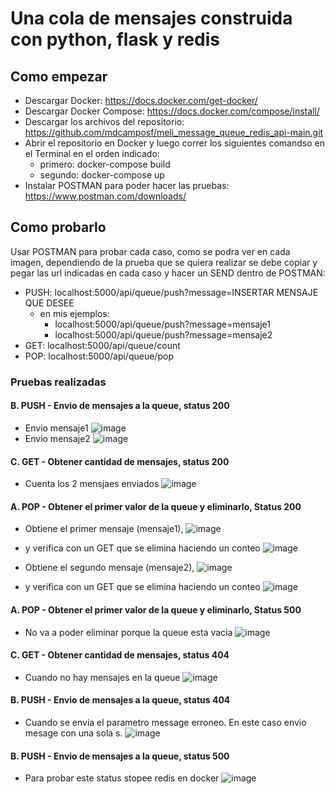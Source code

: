 # Una cola de mensajes construida con python, flask y redis

## Como empezar
- Descargar Docker:
https://docs.docker.com/get-docker/
- Descargar Docker Compose:
https://docs.docker.com/compose/install/
- Descargar los archivos del repositorio: https://github.com/mdcamposf/meli_message_queue_redis_api-main.git
- Abrir el repositorio en Docker y luego correr los siguientes comandso en el Terminal en el orden indicado:
    - primero: docker-compose build
    - segundo: docker-compose up
- Instalar POSTMAN para poder hacer las pruebas:
https://www.postman.com/downloads/


## Como probarlo
Usar POSTMAN para probar cada caso, como se podra ver en cada imagen, dependiendo de la prueba que se quiera realizar se debe copiar y pegar las url indicadas en cada caso
y hacer un SEND dentro de POSTMAN:
  - PUSH: localhost:5000/api/queue/push?message=INSERTAR MENSAJE QUE DESEE
      - en mis ejemplos: 
          - localhost:5000/api/queue/push?message=mensaje1
          - localhost:5000/api/queue/push?message=mensaje2
  - GET: localhost:5000/api/queue/count
  - POP: localhost:5000/api/queue/pop
  
### Pruebas realizadas
#### B. PUSH - Envio de mensajes a la queue, status 200
- Envio mensaje1
![image](https://user-images.githubusercontent.com/77359265/104743002-ef992980-5729-11eb-88f4-4de4b9d5999d.png)
- Envio mensaje2
![image](https://user-images.githubusercontent.com/77359265/104743253-39820f80-572a-11eb-81df-677e24e7cdb7.png)

#### C. GET - Obtener cantidad de mensajes, status 200
- Cuenta los 2 mensjaes enviados
![image](https://user-images.githubusercontent.com/77359265/104743549-94b40200-572a-11eb-8276-24359a300251.png)

#### A. POP - Obtener el primer valor de la queue y eliminarlo, Status 200
- Obtiene el primer mensaje (mensaje1),
![image](https://user-images.githubusercontent.com/77359265/104743746-caf18180-572a-11eb-8e8a-58d4a9d83b57.png)
- y verifica con un GET que se elimina haciendo un conteo
![image](https://user-images.githubusercontent.com/77359265/104743930-09873c00-572b-11eb-85cf-4f58bd0decff.png)

- Obtiene el segundo mensaje (mensaje2), 
![image](https://user-images.githubusercontent.com/77359265/104745597-07be7800-572d-11eb-9fa9-d6d7d0cb2b40.png)
- y verifica con un GET que se elimina haciendo un conteo
![image](https://user-images.githubusercontent.com/77359265/104745916-5e2bb680-572d-11eb-9242-e1bb2acc1b9d.png)

#### A. POP - Obtener el primer valor de la queue y eliminarlo, Status 500
- No va a poder eliminar porque la queue esta vacia
![image](https://user-images.githubusercontent.com/77359265/104746228-c24e7a80-572d-11eb-8d62-38b0f87b2b21.png)

#### C. GET - Obtener cantidad de mensajes, status 404
- Cuando no hay mensajes en la queue
![image](https://user-images.githubusercontent.com/77359265/104752622-a8b13100-5735-11eb-9ed9-0f90f7e69f9d.png)

#### B. PUSH - Envio de mensajes a la queue, status 404
- Cuando se envia el parametro message erroneo. En este caso envio mesage con una sola s.
![image](https://user-images.githubusercontent.com/77359265/104756460-9be30c00-573a-11eb-8f6b-9d543f28a4bc.png)

#### B. PUSH - Envio de mensajes a la queue, status 500
- Para probar este status stopee redis en docker
![image](https://user-images.githubusercontent.com/77359265/104756854-1449cd00-573b-11eb-8b70-8719899a3664.png)
